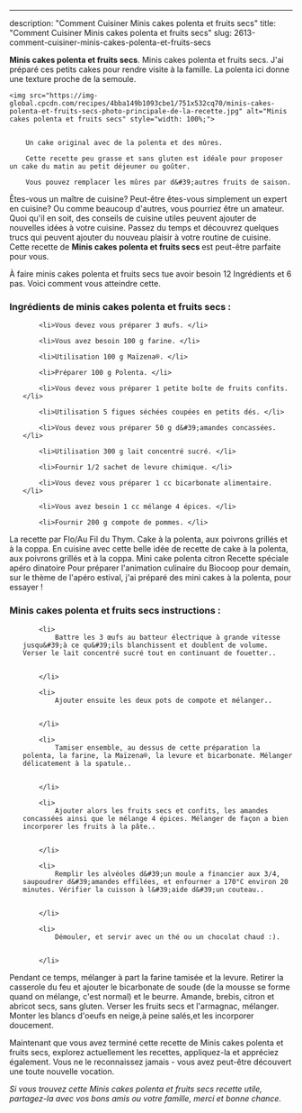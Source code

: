 ---
description: "Comment Cuisiner Minis cakes polenta et fruits secs"
title: "Comment Cuisiner Minis cakes polenta et fruits secs"
slug: 2613-comment-cuisiner-minis-cakes-polenta-et-fruits-secs

<p>
	<strong>Minis cakes polenta et fruits secs</strong>. 
	Minis cakes polenta et fruits secs. J&#39;ai préparé ces petits cakes pour rendre visite à la famille. La polenta ici donne une texture proche de la semoule.
</p>
<p>
	
	<img src="https://img-global.cpcdn.com/recipes/4bba149b1093cbe1/751x532cq70/minis-cakes-polenta-et-fruits-secs-photo-principale-de-la-recette.jpg" alt="Minis cakes polenta et fruits secs" style="width: 100%;">
	
	
		Un cake original avec de la polenta et des mûres.
	
		Cette recette peu grasse et sans gluten est idéale pour proposer un cake du matin au petit déjeuner ou goûter.
	
		Vous pouvez remplacer les mûres par d&#39;autres fruits de saison.
	
</p>

Êtes-vous un maître de cuisine? Peut-être êtes-vous simplement un expert en cuisine? Ou comme beaucoup d'autres, vous pourriez être un amateur. Quoi qu'il en soit, des conseils de cuisine utiles peuvent ajouter de nouvelles idées à votre cuisine. Passez du temps et découvrez quelques trucs qui peuvent ajouter du nouveau plaisir à votre routine de cuisine. Cette recette de <strong> Minis cakes polenta et fruits secs </strong> est peut-être parfaite pour vous.

<!--inarticleads1-->

À faire minis cakes polenta et fruits secs tue avoir besoin 12 Ingrédients et 6 pas. Voici comment vous atteindre cette.

<h3>Ingrédients de minis cakes polenta et fruits secs :</h3>

<ol>
	
		<li>Vous devez vous préparer 3 œufs. </li>
	
		<li>Vous avez besoin 100 g farine. </li>
	
		<li>Utilisation 100 g Maïzena®. </li>
	
		<li>Préparer 100 g Polenta. </li>
	
		<li>Vous devez vous préparer 1 petite boîte de fruits confits. </li>
	
		<li>Utilisation 5 figues séchées coupées en petits dés. </li>
	
		<li>Vous devez vous préparer 50 g d&#39;amandes concassées. </li>
	
		<li>Utilisation 300 g lait concentré sucré. </li>
	
		<li>Fournir 1/2 sachet de levure chimique. </li>
	
		<li>Vous devez vous préparer 1 cc bicarbonate alimentaire. </li>
	
		<li>Vous avez besoin 1 cc mélange 4 épices. </li>
	
		<li>Fournir 200 g compote de pommes. </li>
	
</ol>

La recette par Flo/Au Fil du Thym. Cake à la polenta, aux poivrons grillés et à la coppa. En cuisine avec cette belle idée de recette de cake à la polenta, aux poivrons grillés et à la coppa. Mini cake polenta citron Recette spéciale apéro dinatoire Pour préparer l&#39;animation culinaire du Biocoop pour demain, sur le thème de l&#39;apéro estival, j&#39;ai préparé des mini cakes à la polenta, pour essayer ! 

<!--inarticleads2-->

<h3>Minis cakes polenta et fruits secs instructions :</h3>

<ol>
	
		<li>
			Battre les 3 œufs au batteur électrique à grande vitesse jusqu&#39;à ce qu&#39;ils blanchissent et doublent de volume. Verser le lait concentré sucré tout en continuant de fouetter..
			
			
		</li>
	
		<li>
			Ajouter ensuite les deux pots de compote et mélanger..
			
			
		</li>
	
		<li>
			Tamiser ensemble, au dessus de cette préparation la polenta, la farine, la Maïzena®, la levure et bicarbonate. Mélanger délicatement à la spatule..
			
			
		</li>
	
		<li>
			Ajouter alors les fruits secs et confits, les amandes concassées ainsi que le mélange 4 épices. Mélanger de façon a bien incorporer les fruits à la pâte..
			
			
		</li>
	
		<li>
			Remplir les alvéoles d&#39;un moule a financier aux 3/4, saupoudrer d&#39;amandes effilées, et enfourner a 170°C environ 20 minutes. Vérifier la cuisson à l&#39;aide d&#39;un couteau..
			
			
		</li>
	
		<li>
			Démouler, et servir avec un thé ou un chocolat chaud :).
			
			
		</li>
	
</ol>

Pendant ce temps, mélanger à part la farine tamisée et la levure. Retirer la casserole du feu et ajouter le bicarbonate de soude (de la mousse se forme quand on mélange, c&#39;est normal) et le beurre. Amande, brebis, citron et abricot secs, sans gluten. Verser les fruits secs et l&#39;armagnac, mélanger. Monter les blancs d&#39;oeufs en neige,à peine salés,et les incorporer doucement. 

<!--inarticleads1-->

<p>
Maintenant que vous avez terminé cette recette de Minis cakes polenta et fruits secs, explorez actuellement les recettes, appliquez-la et appréciez également. Vous ne le reconnaissez jamais - vous avez peut-être découvert une toute nouvelle vocation.
</p>

<p>
<i>Si vous trouvez cette Minis cakes polenta et fruits secs recette utile, partagez-la avec vos bons amis ou votre famille, merci et bonne chance.</i>
</p>
